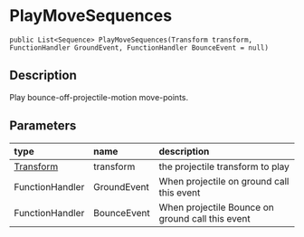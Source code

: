 # PlayMoveSequences

`public List<Sequence> PlayMoveSequences(Transform transform, FunctionHandler GroundEvent, FunctionHandler BounceEvent = null)`

## Description

Play bounce-off-projectile-motion move-points.

## Parameters

| type | name | description |
| :--- | :--- | :--- |
| [Transform](https://docs.unity3d.com/ScriptReference/Transform.html) | transform | the projectile transform to play |
| FunctionHandler | GroundEvent | When projectile on ground call this event |
| FunctionHandler | BounceEvent | When projectile Bounce on ground call this event |

